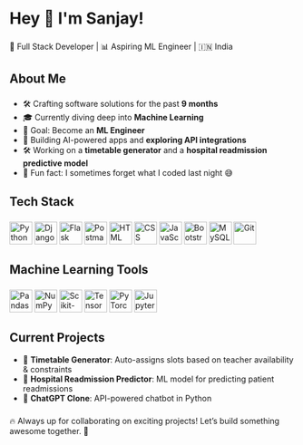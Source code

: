 <h1 align="left">Hey 👋 I'm Sanjay!</h1>

###

<p align="left">
🚀 Full Stack Developer | 📊 Aspiring ML Engineer | 🇮🇳 India  
</p>

###

<h2 align="left">About Me</h2>

###

- 🛠️ Crafting software solutions for the past **9 months**  
- 🎓 Currently diving deep into **Machine Learning**  
- 🎯 Goal: Become an **ML Engineer**  
- 🤖 Building AI-powered apps and **exploring API integrations**  
- 🛠️ Working on a **timetable generator** and a **hospital readmission predictive model**  
- 🎲 Fun fact: I sometimes forget what I coded last night 😅  

###

<h2 align="left">Tech Stack</h2>

###

<div align="left">
  
<!-- Python -->
<img src="https://cdn.jsdelivr.net/gh/devicons/devicon/icons/python/python-original.svg" height="40" alt="Python" />
  
<!-- Django -->
<img src="https://cdn.jsdelivr.net/gh/devicons/devicon/icons/django/django-plain.svg" height="40" alt="Django" />
  
<!-- Flask -->
<img src="https://cdn.jsdelivr.net/gh/devicons/devicon/icons/flask/flask-original.svg" height="40" alt="Flask" />

<!-- REST API -->
<img src="https://cdn.jsdelivr.net/gh/devicons/devicon/icons/postman/postman-original.svg" height="40" alt="Postman" />

<!-- HTML -->
<img src="https://cdn.jsdelivr.net/gh/devicons/devicon/icons/html5/html5-original.svg" height="40" alt="HTML" />

<!-- CSS -->
<img src="https://cdn.jsdelivr.net/gh/devicons/devicon/icons/css3/css3-original.svg" height="40" alt="CSS" />

<!-- JavaScript -->
<img src="https://cdn.jsdelivr.net/gh/devicons/devicon/icons/javascript/javascript-original.svg" height="40" alt="JavaScript" />

<!-- Bootstrap -->
<img src="https://cdn.jsdelivr.net/gh/devicons/devicon/icons/bootstrap/bootstrap-plain.svg" height="40" alt="Bootstrap" />

<!-- MySQL -->
<img src="https://cdn.jsdelivr.net/gh/devicons/devicon/icons/mysql/mysql-original.svg" height="40" alt="MySQL" />

<!-- Git -->
<img src="https://cdn.jsdelivr.net/gh/devicons/devicon/icons/git/git-original.svg" height="40" alt="Git" />

</div>

###

<h2 align="left">Machine Learning Tools</h2>

###

<div align="left">

<!-- Pandas -->
<img src="https://cdn.jsdelivr.net/gh/devicons/devicon/icons/pandas/pandas-original.svg" height="40" alt="Pandas" />

<!-- NumPy -->
<img src="https://cdn.jsdelivr.net/gh/devicons/devicon/icons/numpy/numpy-original.svg" height="40" alt="NumPy" />

<!-- Scikit-Learn -->
<img src="https://upload.wikimedia.org/wikipedia/commons/0/05/Scikit_learn_logo_small.svg" height="40" alt="Scikit-Learn" />

<!-- TensorFlow -->
<img src="https://cdn.jsdelivr.net/gh/devicons/devicon/icons/tensorflow/tensorflow-original.svg" height="40" alt="TensorFlow" />

<!-- PyTorch -->
<img src="https://cdn.jsdelivr.net/gh/devicons/devicon/icons/pytorch/pytorch-original.svg" height="40" alt="PyTorch" />

<!-- Jupyter Notebook -->
<img src="https://cdn.jsdelivr.net/gh/devicons/devicon/icons/jupyter/jupyter-original.svg" height="40" alt="Jupyter Notebook" />

</div>

###

<h2 align="left">Current Projects</h2>

- 🔧 **Timetable Generator**: Auto-assigns slots based on teacher availability & constraints  
- 🏥 **Hospital Readmission Predictor**: ML model for predicting patient readmissions  
- 🤖 **ChatGPT Clone**: API-powered chatbot in Python  

###


🔥 Always up for collaborating on exciting projects! Let’s build something awesome together. 🚀  
